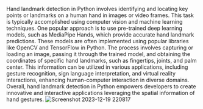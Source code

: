 Hand landmark detection in Python involves identifying and locating key points or landmarks on a human hand in images or video frames. This task is typically accomplished using computer vision and machine learning techniques. One popular approach is to use pre-trained deep learning models, such as MediaPipe Hands, which provide accurate hand landmark predictions. These models are often implemented using popular libraries like OpenCV and TensorFlow in Python. The process involves capturing or loading an image, passing it through the trained model, and obtaining the coordinates of specific hand landmarks, such as fingertips, joints, and palm center. This information can be utilized in various applications, including gesture recognition, sign language interpretation, and virtual reality interactions, enhancing human-computer interaction in diverse domains. Overall, hand landmark detection in Python empowers developers to create innovative and interactive applications leveraging the spatial information of hand gestures.
![Screenshot 2023-12-19 220817](https://github.com/RamuPonnarsu/Hand-Land-Mark-Detection/assets/143699459/ae0e4b75-2c29-491e-9248-d8bcb8750d6b)
